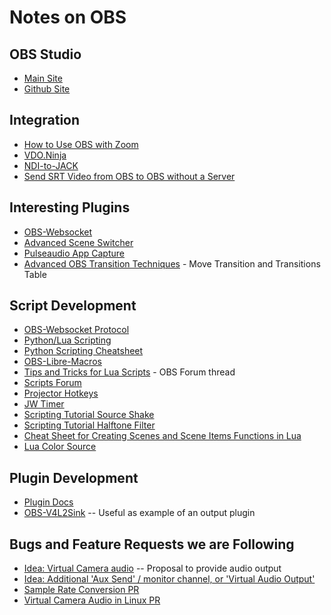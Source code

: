 # Notes on OBS

## OBS Studio

* [Main Site](https://obsproject.com/)
* [Github Site](https://github.com/obsproject/obs-studio)

## Integration

* [How to Use OBS with Zoom](https://www.eigenmagic.com/2020/04/22/how-to-use-obs-studio-with-zoom/)
* [VDO.Ninja](https://docs.vdo.ninja/)
* [NDI-to-JACK](https://github.com/lplassman/NDI-to-JACK)
* [Send SRT Video from OBS to OBS without a Server](https://youtu.be/eDgZ-IqvCJc?si=jGq48syIcpUk4IIL)

## Interesting Plugins

* [OBS-Websocket](https://github.com/obsproject/obs-websocket)
* [Advanced Scene Switcher](https://github.com/WarmUpTill/SceneSwitcher)
* [Pulseaudio App Capture](https://github.com/jbwong05/obs-pulseaudio-app-capture)
* [Advanced OBS Transition Techniques](https://hexeum.net/software/advanced-obs-transition-techniques/) - Move Transition and Transitions Table

## Script Development

* [OBS-Websocket Protocol](https://github.com/obsproject/obs-websocket/blob/master/docs/generated/protocol.md)
* [Python/Lua Scripting](https://docs.obsproject.com/scripting)
* [Python Scripting Cheatsheet](https://github.com/upgradeQ/OBS-Studio-Python-Scripting-Cheatsheet-obspython-Examples-of-API)
* [OBS-Libre-Macros](https://github.com/upgradeQ/obs-libre-macros)
* [Tips and Tricks for Lua Scripts](https://obsproject.com/forum/threads/tips-and-tricks-for-lua-scripts.132256/) - OBS Forum thread
* [Scripts Forum](https://obsproject.com/forum/resources/categories/scripts.5/)
* [Projector Hotkeys](https://obsproject.com/forum/resources/projector-hotkeys.1197/)
* [JW Timer](https://github.com/lucidokr/obs-jw-timer/)
* [Scripting Tutorial Source Shake](https://obsproject.com/wiki/Scripting-Tutorial-Source-Shake)
* [Scripting Tutorial Halftone Filter](https://obsproject.com/wiki/Scripting-Tutorial-Halftone-Filter)
* [Cheat Sheet for Creating Scenes and Scene Items Functions in Lua](https://github.com/Chriscodinglife/get-started-with-lua)
* [Lua Color Source](https://obsproject.com/forum/resources/lua-color-source.717/)

## Plugin Development

* [Plugin Docs](https://obsproject.com/docs/plugins.html)
* [OBS-V4L2Sink](https://github.com/CatxFish/obs-v4l2sink) -- Useful as example of an output plugin

## Bugs and Feature Requests we are Following

* [Idea: Virtual Camera audio](https://ideas.obsproject.com/posts/1415/obs-virtual-camera-audio) -- Proposal to provide audio output
* [Idea: Additional 'Aux Send' / monitor channel, or 'Virtual Audio Output'](https://ideas.obsproject.com/posts/965/additional-aux-send-monitor-channel-or-virtual-audio-output)
* [Sample Rate Conversion PR](https://github.com/obsproject/obs-studio/pull/6351)
* [Virtual Camera Audio in Linux PR](https://github.com/obsproject/obs-studio/pull/8171)

